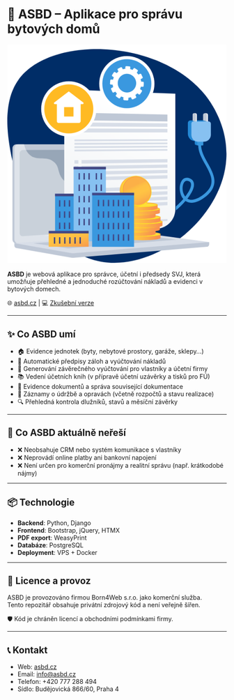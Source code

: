 # 🏢 ASBD – Aplikace pro správu bytových domů

![ASBD ilustracni obrazek](absd-obrazek.png)

**ASBD** je webová aplikace pro správce, účetní i předsedy SVJ, která umožňuje přehledné a jednoduché rozúčtování nákladů a evidenci v bytových domech.

🌐 [asbd.cz](https://asbd.cz/) | 💻 [Zkušební verze](https://asbd.cz/demo/)

---

## ✨ Co ASBD umí

- 🏠 Evidence jednotek (byty, nebytové prostory, garáže, sklepy…)
- 📄 Automatické předpisy záloh a vyúčtování nákladů
- 🧾 Generování závěrečného vyúčtování pro vlastníky a účetní firmy
- 📚 Vedení účetních knih (v přípravě účetní uzávěrky a tisků pro FÚ)
- 📁 Evidence dokumentů a správa související dokumentace
- 🔧 Záznamy o údržbě a opravách (včetně rozpočtů a stavu realizace)
- 🔍 Přehledná kontrola dlužníků, stavů a měsíční závěrky

---

## 🚫 Co ASBD aktuálně **neřeší**

- ❌ Neobsahuje CRM nebo systém komunikace s vlastníky
- ❌ Neprovádí online platby ani bankovní napojení
- ❌ Není určen pro komerční pronájmy a realitní správu (např. krátkodobé nájmy)

---

## 📦 Technologie

- **Backend**: Python, Django
- **Frontend**: Bootstrap, jQuery, HTMX
- **PDF export**: WeasyPrint
- **Databáze**: PostgreSQL
- **Deployment**: VPS + Docker

---

## 🔐 Licence a provoz

ASBD je provozováno firmou Born4Web s.r.o. jako komerční služba.  
Tento repozitář obsahuje privátní zdrojový kód a není veřejně šířen.

🛡️ Kód je chráněn licencí a obchodními podmínkami firmy.

---

## 📞 Kontakt

- Web: [asbd.cz](https://www.asbd.cz/)
- Email: [info@asbd.cz](mailto:info@asbd.cz)
- Telefon: +420 777 288 494
- Sídlo: Budějovická 866/60, Praha 4
